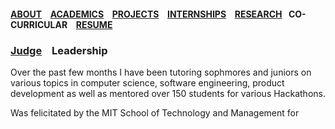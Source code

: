 #### [ABOUT](./index.md) &ensp; [ACADEMICS](./academics.md) &ensp; [PROJECTS](./projects.md) &ensp; [INTERNSHIPS](./internships.md) &ensp; [RESEARCH](./research.md) &ensp;CO-CURRICULAR &ensp; [RESUME](https://github.com/rahulbarhate/rahulbarhate.github.io/raw/master/Rahul%20Barhate.pdf)


### [Judge](./coCurricular.md) &ensp; Leadership &ensp;


Over the past few months I have been tutoring sophmores and juniors on various topics in computer science, software engineering, product development as well as mentored over 150 students for various Hackathons.

Was felicitated by the MIT School of Technology and Management for 
